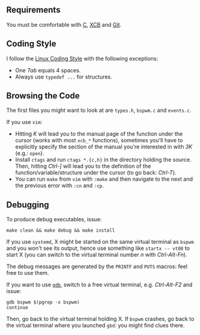 ## Requirements

You must be comfortable with [C][1], [XCB][2] and [Git][3].

## Coding Style

I follow the [Linux Coding Style][4] with the following exceptions:
- One *Tab* equals 4 spaces.
- Always use `typedef ...` for structures.

## Browsing the Code

The first files you might want to look at are `types.h`, `bspwm.c` and `events.c`.

If you use `vim`:
- Hitting *K* will lead you to the manual page of the function under the cursor (works with most `xcb_*` functions), sometimes you'll have to explicitly specify the section of the manual you're interested in with *3K* (e.g.: `open`).
- Install `ctags` and run `ctags *.{c,h}` in the directory holding the source. Then, hitting *Ctrl-]* will lead you to the definition of the function/variable/structure under the cursor (to go back: *Ctrl-T*).
- You can run `make` from `vim` with `:make` and then navigate to the next and the previous error with `:cn` and `:cp`.

## Debugging

To produce debug executables, issue:
```
make clean && make debug && make install
```

If you use `systemd`, X might be started on the same virtual terminal as `bspwm` and you won't see its output, hence use something like `startx -- vt08` to start X (you can switch to the virtual terminal number *n* with *Ctrl-Alt-Fn*).

The debug messages are generated by the `PRINTF` and `PUTS` macros: feel free to use them.

If you want to use [`gdb`][5], switch to a free virtual terminal, e.g. *Ctrl-Alt-F2* and issue:

```
gdb bspwm $(pgrep -x bspwm)
continue
```

Then, go back to the virtual terminal holding X. If `bspwm` crashes, go back to the virtual terminal where you launched `gbd`: you might find clues there.

[1]: http://cm.bell-labs.com/cm/cs/cbook/
[2]: http://www.x.org/releases/X11R7.5/doc/libxcb/tutorial/
[3]: http://git-scm.com/documentation
[4]: http://www.kernel.org/doc/Documentation/CodingStyle
[5]: http://sourceware.org/gdb/current/onlinedocs/gdb/
